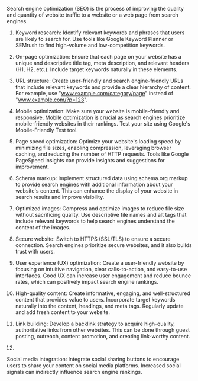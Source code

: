 Search engine optimization (SEO) is the process of improving the quality and quantity of website traffic to a website or a web page from search engines.

1. Keyword research: 
Identify relevant keywords and phrases that users are likely to search for. Use tools like Google Keyword Planner or SEMrush to find high-volume and low-competition keywords.

2. On-page optimization: 
Ensure that each page on your website has a unique and descriptive title tag, meta description, and relevant headers (H1, H2, etc.). Include target keywords naturally in these elements.

3. URL structure: 
Create user-friendly and search engine-friendly URLs that include relevant keywords and provide a clear hierarchy of content. For example, use "www.example.com/category/page" instead of "www.example.com/?p=123".

4. Mobile optimization: 
Make sure your website is mobile-friendly and responsive. Mobile optimization is crucial as search engines prioritize mobile-friendly websites in their rankings. Test your site using Google's Mobile-Friendly Test tool.

5. Page speed optimization: 
Optimize your website's loading speed by minimizing file sizes, enabling compression, leveraging browser caching, and reducing the number of HTTP requests. Tools like Google PageSpeed Insights can provide insights and suggestions for improvement.

6. Schema markup: 
Implement structured data using schema.org markup to provide search engines with additional information about your website's content. This can enhance the display of your website in search results and improve visibility.

7. Optimized images: 
Compress and optimize images to reduce file size without sacrificing quality. Use descriptive file names and alt tags that include relevant keywords to help search engines understand the content of the images.

8. Secure website: 
Switch to HTTPS (SSL/TLS) to ensure a secure connection. Search engines prioritize secure websites, and it also builds trust with users.

9. User experience (UX) optimization: 
Create a user-friendly website by focusing on intuitive navigation, clear calls-to-action, and easy-to-use interfaces. Good UX can increase user engagement and reduce bounce rates, which can positively impact search engine rankings.

10. High-quality content: 
Create informative, engaging, and well-structured content that provides value to users. Incorporate target keywords naturally into the content, headings, and meta tags. Regularly update and add fresh content to your website.

11. Link building: 
Develop a backlink strategy to acquire high-quality, authoritative links from other websites. This can be done through guest posting, outreach, content promotion, and creating link-worthy content.

12. 
Social media integration: Integrate social sharing buttons to encourage users to share your content on social media platforms. Increased social signals can indirectly influence search engine rankings.